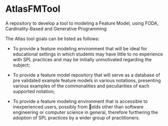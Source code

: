 # AtlasFMTool
A repository to develop a tool to modeling a Feature Model, using FODA, Cardinality-Based and Generative Programming

The Atlas tool goals can be listed as follows:

* To provide a feature modeling environment that will be ideal for educational settings in which students may have little to no experience with SPL practices and may be initially unmotivated regarding the subject;

* To provide a feature model repository that will serve as a database of pre validated example feature models in various notations, presenting various examples of the commonalities and peculiarities of each supported notation;

* To provide a feature modeling environment that is accessible to inexperienced users, possibly from elds other than software engineering or computer science in general, therefore furthering the adoption of SPL practices
by a wider group of practitioners.
